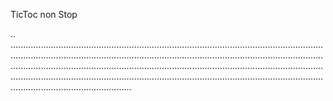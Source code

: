 TicToc non Stop

..
................................................................................................................................................................................................................................................................................................................................................................................................................................................................................................................................................................